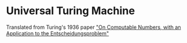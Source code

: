 # Universal Turing Machine

Translated from Turing's 1936 paper ["On Computable Numbers, with an Application to the Entscheidungsproblem"](https://www.wolframscience.com/prizes/tm23/images/Turing.pdf)

